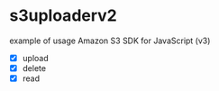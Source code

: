 # s3uploaderv2

example of usage Amazon S3 SDK for JavaScript (v3)

- [x] upload
- [x] delete
- [x] read